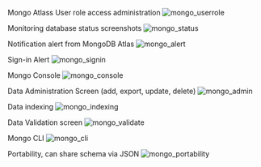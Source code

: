Mongo Atlass User role access administration
![mongo_userrole](/g4infra/images/mongo_userrole.png)

Monitoring database status screenshots
![mongo_status](/g4infra/images/mongo_status.png)

Notification alert from MongoDB Atlas
![mongo_alert](/g4infra/images/mongo_alert.png)





Sign-in Alert
![mongo_signin](/g4infra/images/mongo_signin.png)


Mongo Console
![mongo_console](/g4infra/images/mongo_console.png)

Data Administration Screen (add, export, update, delete)
![mongo_admin](/g4infra/images/mongo_crud.png)

Data indexing
![mongo_indexing](/g4infra/images/mongo_indexing.png)

Data Validation screen
![mongo_validate](/g4infra/images/mongo_validate.png)

Mongo CLI
![mongo_cli](/g4infra/images/mongo_cli.png)

Portability, can share schema via JSON
![mongo_portability](/g4infra/images/mongo_portability.png)
